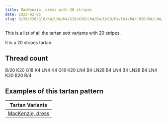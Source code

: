 ```yaml
---
title: MacKenzie, dress with 20 stripes
date: 2023-02-05
slug: B/20/K20/G18/K4/LN4/K4/G18/K20/LN4/B4/LN28/B4/LN4/B4/LN28/B4/LN4/K20/B20/R/4
---
```

This is a list of all the tartan sett variants with 20 stripes.

It is a 20 stripes tartan.


## Thread count
B/20 K20 G18 K4 LN4 K4 G18 K20 LN4 B4 LN28 B4 LN4 B4 LN28 B4 LN4 K20 B20 R/4

## Examples of this tartan pattern

| Tartan Variants |
|---------------|
| [MacKenzie, dress](/variants/b/20/k20/g18/k4/ln4/k4/g18/k20/ln4/b4/ln28/b4/ln4/b4/ln28/b4/ln4/k20/b20/r/4-b304080-g008000-k000000-lne0e0e0-rc00000)||
